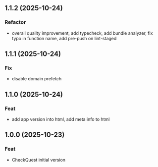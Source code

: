 ## 1.1.2 (2025-10-24)

### Refactor

- overall quality improvement, add typecheck, add bundle analyzer, fix typo in function name, add pre-push on lint-staged

## 1.1.1 (2025-10-24)

### Fix

- disable domain prefetch

## 1.1.0 (2025-10-24)

### Feat

- add app version into html, add meta info to html

## 1.0.0 (2025-10-23)

### Feat

- CheckQuest initial version

